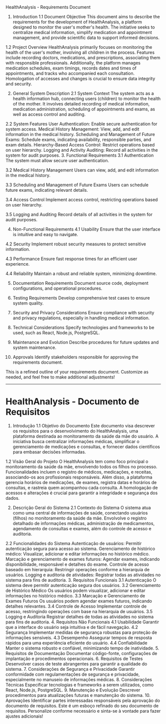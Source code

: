 
HealthAnalysis - Requirements Document
1. Introduction
1.1 Document Objective
This document aims to describe the requirements for the development of HealthAnalysis, a platform designed to monitor the user's mother's health. The initiative seeks to centralize medical information, simplify medication and appointment management, and provide scientific data to support informed decisions.

1.2 Project Overview
HealthAnalysis primarily focuses on monitoring the health of the user's mother, involving all children in the process. Features include recording doctors, medications, and prescriptions, associating them with responsible professionals. Additionally, the platform manages medication schedules, exam timings, records dates and times of appointments, and tracks who accompanied each consultation. Homologation of accesses and changes is crucial to ensure data integrity and security.

2. General System Description
2.1 System Context
The system acts as a health information hub, connecting users (children) to monitor the health of the mother. It involves detailed recording of medical information, medication administration, scheduling of appointments and exams, as well as access control and auditing.

2.2 System Features
User Authentication: Enable secure authentication for system access.
Medical History Management: View, add, and edit information in the medical history.
Scheduling and Management of Future Exams: Schedule exams, indicating availability, responsible parties, and exam details.
Hierarchy-Based Access Control: Restrict operations based on user hierarchy.
Logging and Activity Auditing: Record all activities in the system for audit purposes.
3. Functional Requirements
3.1 Authentication
The system must allow secure user authentication.

3.2 Medical History Management
Users can view, add, and edit information in the medical history.

3.3 Scheduling and Management of Future Exams
Users can schedule future exams, indicating relevant details.

3.4 Access Control
Implement access control, restricting operations based on user hierarchy.

3.5 Logging and Auditing
Record details of all activities in the system for audit purposes.

4. Non-Functional Requirements
4.1 Usability
Ensure that the user interface is intuitive and easy to navigate.

4.2 Security
Implement robust security measures to protect sensitive information.

4.3 Performance
Ensure fast response times for an efficient user experience.

4.4 Reliability
Maintain a robust and reliable system, minimizing downtime.

5. Documentation Requirements
Document source code, deployment configurations, and operational procedures.

6. Testing Requirements
Develop comprehensive test cases to ensure system quality.

7. Security and Privacy Considerations
Ensure compliance with security and privacy regulations, especially in handling medical information.

8. Technical Considerations
Specify technologies and frameworks to be used, such as React, Node.js, PostgreSQL.

9. Maintenance and Evolution
Describe procedures for future updates and system maintenance.

10. Approvals
Identify stakeholders responsible for approving the requirements document.

This is a refined outline of your requirements document. Customize as needed, and feel free to make additional adjustments!

------------------------------------------------------

# HealthAnalysis - Documento de Requisitos

1. Introdução
1.1 Objetivo do Documento
Este documento visa descrever os requisitos para o desenvolvimento do HealthAnalysis, uma plataforma destinada ao monitoramento da saúde da mãe do usuário. A iniciativa busca centralizar informações médicas, simplificar o gerenciamento de medicações e consultas, e fornecer dados científicos para embasar decisões informadas.

1.2 Visão Geral do Projeto
O HealthAnalysis tem como foco principal o monitoramento da saúde da mãe, envolvendo todos os filhos no processo. Funcionalidades incluem o registro de médicos, medicações, e receitas, associando-os aos profissionais responsáveis. Além disso, a plataforma gerencia horários de medicações, de exames, registra datas e horários de consultas, e rastreia quem acompanhou cada consulta. A homologação de acessos e alterações é crucial para garantir a integridade e segurança dos dados.

2. Descrição Geral do Sistema
2.1 Contexto do Sistema
O sistema atua como uma central de informações de saúde, conectando usuários (filhos) no monitoramento da saúde da mãe. Envolvolve o registro detalhado de informações médicas, administração de medicamentos, agendamento de consultas e exames, além do controle de acesso e auditoria.

2.2 Funcionalidades do Sistema
Autenticação de usuários: Permitir autenticação segura para acesso ao sistema.
Gerenciamento de histórico médico: Visualizar, adicionar e editar informações no histórico médico.
Marcação e gerenciamento de exames futuros: Agendar exames, indicando disponibilidade, responsável e detalhes do exame.
Controle de acesso baseado em hierarquia: Restringir operações conforme a hierarquia de usuários.
Logging e auditoria de atividades: Registrar todas as atividades no sistema para fins de auditoria.
3. Requisitos Funcionais
3.1 Autenticação
O sistema deve permitir autenticação segura dos usuários.
3.2 Gerenciamento de Histórico Médico
Os usuários podem visualizar, adicionar e editar informações no histórico médico.
3.3 Marcação e Gerenciamento de Exames Futuros
Os usuários podem agendar exames futuros, indicando detalhes relevantes.
3.4 Controle de Acesso
Implementar controle de acesso, restringindo operações com base na hierarquia de usuários.
3.5 Logging e Auditoria
Registrar detalhes de todas as atividades no sistema para fins de auditoria.
4. Requisitos Não Funcionais
4.1 Usabilidade
Garantir que a interface do usuário seja intuitiva e de fácil navegação.
4.2 Segurança
Implementar medidas de segurança robustas para proteção de informações sensíveis.
4.3 Desempenho
Assegurar tempos de resposta rápidos para uma experiência eficiente do usuário.
4.4 Confiabilidade
Manter o sistema robusto e confiável, minimizando tempo de inatividade.
5. Requisitos de Documentação
Documentar código-fonte, configurações de implantação e procedimentos operacionais.
6. Requisitos de Testes
Desenvolver casos de teste abrangentes para garantir a qualidade do sistema.
7. Considerações de Segurança e Privacidade
Garantir conformidade com regulamentações de segurança e privacidade, especialmente no manuseio de informações médicas.
8. Considerações Técnicas
Especificar tecnologias e frameworks a serem utilizados, como React, Node.js, PostgreSQL.
9. Manutenção e Evolução
Descrever procedimentos para atualizações futuras e manutenção do sistema.
10. Aprovações
Identificar partes interessadas responsáveis pela aprovação do documento de requisitos.
Este é um esboço refinado do seu documento de requisitos. Personalize conforme necessário e sinta-se à vontade para fazer ajustes adicionais!
